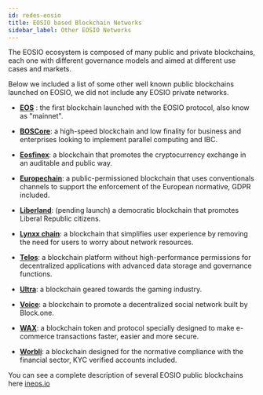 ```yaml
---
id: redes-eosio
title: EOSIO based Blockchain Networks
sidebar_label: Other EOSIO Networks
---
```


The EOSIO ecosystem is composed of many public and private blockchains, each one with different governance models and aimed at different use cases and markets.

Below we included a list of some other well known public blockchains launched on EOSIO, we did not include any EOSIO private networks.

- [**EOS**](https://bloks.io/) : the first blockchain launched with the EOSIO protocol, also know as "mainnet".

- [**BOSCore**](https://boscore.io/): a high-speed blockchain and low finality for business and enterprises looking to implement parallel computing and IBC.

- [**Eosfinex**](https://www.eosfinex.com/): a blockchain that promotes the cryptocurrency exchange in an auditable and public way.

- [**Europechain**](https://europechain.io/): a public-permissioned blockchain that uses conventionals channels to support the enforcement of the European normative, GDPR included.

- [**Liberland**](https://liberland.org/): (pending launch) a democratic blockchain that promotes Liberal Republic citizens.

- [**Lynxx chain**](https://www.lynxwallet.io/): a blockchain that simplifies user experience by removing the need for users to worry about network resources.

- [**Telos**](https://www.telos.net/): a blockchain platform without high-performance permissions for decentralized applications with advanced data storage and governance functions.

- [**Ultra**](https://ultra.io/): a blockchain geared towards the gaming industry.

- [**Voice**](https://voice.com/): a blockchain to promote a decentralized social network built by Block.one.

- [**WAX**](https://wax.io/): a blockchain token and protocol specially designed to make e-commerce transactions faster, easier and more secure.

- [**Worbli**](https://worbli.io/): a blockchain designed for the normative compliance with the financial sector, KYC verified accounts included.


You can see a complete description of several EOSIO public blockchains here [ineos.io](https://ineos.io/)
